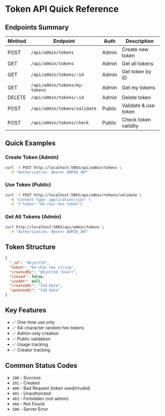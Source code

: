 # Token API Quick Reference

## Endpoints Summary

| Method | Endpoint                      | Auth   | Description          |
| ------ | ----------------------------- | ------ | -------------------- |
| POST   | `/api/admin/tokens`           | Admin  | Create new token     |
| GET    | `/api/admin/tokens`           | Admin  | Get all tokens       |
| GET    | `/api/admin/tokens/:id`       | Admin  | Get token by ID      |
| GET    | `/api/admin/tokens/my-tokens` | Admin  | Get my tokens        |
| DELETE | `/api/admin/tokens/:id`       | Admin  | Delete token         |
| POST   | `/api/admin/tokens/validate`  | Public | Validate & use token |
| POST   | `/api/admin/tokens/check`     | Public | Check token validity |

## Quick Examples

### Create Token (Admin)

```bash
curl -X POST http://localhost:5003/api/admin/tokens \
  -H "Authorization: Bearer ADMIN_JWT"
```

### Use Token (Public)

```bash
curl -X POST http://localhost:5003/api/admin/tokens/validate \
  -H "Content-Type: application/json" \
  -d '{"token":"64-char-hex-token"}'
```

### Get All Tokens (Admin)

```bash
curl http://localhost:5003/api/admin/tokens \
  -H "Authorization: Bearer ADMIN_JWT"
```

## Token Structure

```json
{
  "_id": "ObjectId",
  "token": "64-char hex string",
  "createdBy": "ObjectId (User)",
  "isUsed": false,
  "usedAt": null,
  "createdAt": "ISO Date",
  "updatedAt": "ISO Date"
}
```

## Key Features

- ✅ One-time use only
- ✅ 64-character random hex tokens
- ✅ Admin-only creation
- ✅ Public validation
- ✅ Usage tracking
- ✅ Creator tracking

## Common Status Codes

- `200` - Success
- `201` - Created
- `400` - Bad Request (token used/invalid)
- `401` - Unauthorized
- `403` - Forbidden (not admin)
- `404` - Not Found
- `500` - Server Error

